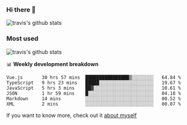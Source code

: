### Hi there 👋

<!--
**HondryTravis/HondryTravis** is a ✨ _special_ ✨ repository because its `README.md` (this file) appears on your GitHub profile.

Here are some ideas to get you started:

- 🔭 I’m currently working on ...
- 🌱 I’m currently learning ...
- 👯 I’m looking to collaborate on ...
- 🤔 I’m looking for help with ...
- 💬 Ask me about ...
- 📫 How to reach me: ...
- 😄 Pronouns: ...
- ⚡ Fun fact: ...
-->

![travis's github stats](https://github-readme-stats.vercel.app/api?username=HondryTravis&hide=stars)
### Most used
![travis's github stats](https://github-readme-stats.anuraghazra1.vercel.app/api/top-langs/?username=HondryTravis&layout=compact&hide_title=true)

📊 **Weekly development breakdown**

<!--START_SECTION:waka-->

```text
Vue.js       30 hrs 57 mins  ████████████████▒░░░░░░░░   64.84 %
TypeScript   9 hrs 23 mins   █████░░░░░░░░░░░░░░░░░░░░   19.67 %
JavaScript   5 hrs 3 mins    ██▓░░░░░░░░░░░░░░░░░░░░░░   10.61 %
JSON         1 hr 59 mins    █░░░░░░░░░░░░░░░░░░░░░░░░   04.18 %
Markdown     14 mins         ░░░░░░░░░░░░░░░░░░░░░░░░░   00.52 %
XML          2 mins          ░░░░░░░░░░░░░░░░░░░░░░░░░   00.07 %
```

<!--END_SECTION:waka-->

If you want to know more, check out it [about myself](https://hondrytravis.github.io/)
